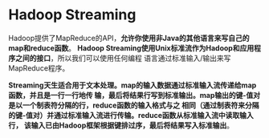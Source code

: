 Hadoop Streaming
================================================================================
Hadoop提供了MapReduce的API，**允许你使用非Java的其他语言来写自己的map和reduce函数**。
**Hadoop Streaming使用Unix标准流作为Hadoop和应用程序之间的接口**，所以我们可以使用任何编程
语言通过标准输入/输出来写MapReduce程序。

**Streaming天生适合用于文本处理。map的输入数据通过标准输入流传递给map函数，并且是一行一行地传
输，最后将结果行写到标准输出。map输出的键-值对是以一个制表符分隔的行，reduce函数的输入格式与之
相同（通过制表符来分隔的键-值对）并通过标准输入流进行传输。reduce函数从标准输入流中读取输入行，
该输入已由Hadoop框架根据键排过序，最后将结果写入标准输出**。
